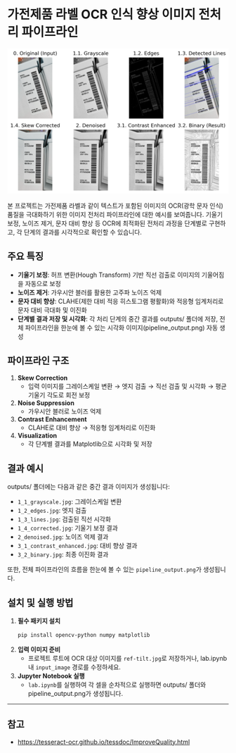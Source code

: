 # 가전제품 라벨 OCR 인식 향상 이미지 전처리 파이프라인

![Pipeline Visualization](pipeline_output.png)

본 프로젝트는 가전제품 라벨과 같이 텍스트가 포함된 이미지의 OCR(광학 문자 인식) 품질을 극대화하기 위한 이미지 전처리 파이프라인에 대한 예시를 보여줍니다. 기울기 보정, 노이즈 제거, 문자 대비 향상 등 OCR에 최적화된 전처리 과정을 단계별로 구현하고, 각 단계의 결과를 시각적으로 확인할 수 있습니다.

## 주요 특징
- **기울기 보정**: 허프 변환(Hough Transform) 기반 직선 검출로 이미지의 기울어짐을 자동으로 보정
- **노이즈 제거**: 가우시안 블러를 활용한 고주파 노이즈 억제
- **문자 대비 향상**: CLAHE(제한 대비 적응 히스토그램 평활화)와 적응형 임계처리로 문자 대비 극대화 및 이진화
- **단계별 결과 저장 및 시각화**: 각 처리 단계의 중간 결과를 outputs/ 폴더에 저장, 전체 파이프라인을 한눈에 볼 수 있는 시각화 이미지(pipeline_output.png) 자동 생성

## 파이프라인 구조
1. **Skew Correction**
   - 입력 이미지를 그레이스케일 변환 → 엣지 검출 → 직선 검출 및 시각화 → 평균 기울기 각도로 회전 보정
2. **Noise Suppression**
   - 가우시안 블러로 노이즈 억제
3. **Contrast Enhancement**
   - CLAHE로 대비 향상 → 적응형 임계처리로 이진화
4. **Visualization**
   - 각 단계별 결과를 Matplotlib으로 시각화 및 저장

## 결과 예시
outputs/ 폴더에는 다음과 같은 중간 결과 이미지가 생성됩니다:
- `1_1_grayscale.jpg`: 그레이스케일 변환
- `1_2_edges.jpg`: 엣지 검출
- `1_3_lines.jpg`: 검출된 직선 시각화
- `1_4_corrected.jpg`: 기울기 보정 결과
- `2_denoised.jpg`: 노이즈 억제 결과
- `3_1_contrast_enhanced.jpg`: 대비 향상 결과
- `3_2_binary.jpg`: 최종 이진화 결과

또한, 전체 파이프라인의 흐름을 한눈에 볼 수 있는 `pipeline_output.png`가 생성됩니다.

## 설치 및 실행 방법
1. **필수 패키지 설치**
   ```sh
   pip install opencv-python numpy matplotlib
   ```
2. **입력 이미지 준비**
   - 프로젝트 루트에 OCR 대상 이미지를 `ref-tilt.jpg`로 저장하거나, lab.ipynb 내 `input_image` 경로를 수정하세요.
3. **Jupyter Notebook 실행**
   - `lab.ipynb`를 실행하여 각 셀을 순차적으로 실행하면 outputs/ 폴더와 pipeline_output.png가 생성됩니다.

---

## 참고
- https://tesseract-ocr.github.io/tessdoc/ImproveQuality.html
